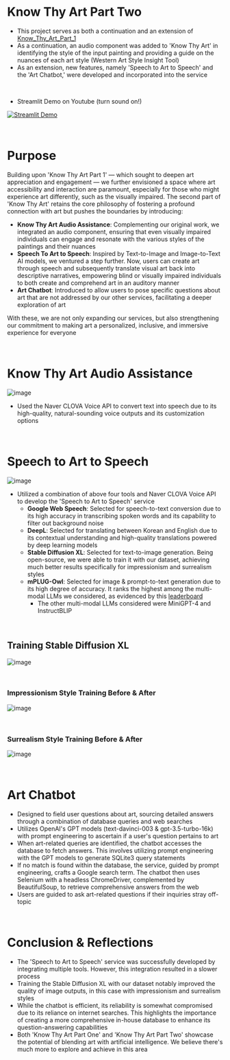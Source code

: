 # Know Thy Art Part Two
- This project serves as both a continuation and an extension of [Know_Thy_Art_Part_1](https://github.com/ryan-hk-koo/know_thy_art_part_1)  
- As a continuation, an audio component was added to 'Know Thy Art' in identifying the style of the input painting and providing a guide on the nuances of each art style (Western Art Style Insight Tool)
- As an extension, new features, namely 'Speech to Art to Speech' and the 'Art Chatbot,' were developed and incorporated into the service 

<br>

- Streamlit Demo on Youtube (turn sound on!)

[![Streamlit Demo](https://img.youtube.com/vi/CgBtw9AcVYY/0.jpg)](https://youtu.be/CgBtw9AcVYY)

<br>

# Purpose
Building upon 'Know Thy Art Part 1' — which sought to deepen art appreciation and engagement — we further envisioned a space where art accessibility and interaction are paramount, especially for those who might experience art differently, such as the visually impaired. The second part of 'Know Thy Art' retains the core philosophy of fostering a profound connection with art but pushes the boundaries by introducing: 

- **Know Thy Art Audio Assistance**: Complementing our original work, we integrated an audio component, ensuring that even visually impaired individuals can engage and resonate with the various styles of the paintings and their nuances 
- **Speech To Art to Speech**: Inspired by Text-to-Image and Image-to-Text AI models, we ventured a step further. Now, users can create art through speech and subsequently translate visual art back into descriptive narratives, empowering blind or visually impaired individuals to both create and comprehend art in an auditory manner
- **Art Chatbot**: Introduced to allow users to pose specific questions about art that are not addressed by our other services, facilitating a deeper exploration of art

With these, we are not only expanding our services, but also strengthening our commitment to making art a personalized, inclusive, and immersive experience for everyone

<br>

# Know Thy Art Audio Assistance
![image](https://github.com/ryan-hk-koo/know_thy_art_part_2/assets/143580734/97a2b0ee-5ed9-45ab-b117-6ca19b8318f6)
- Used the Naver CLOVA Voice API to convert text into speech due to its high-quality, natural-sounding voice outputs and its customization options

<br>

# Speech to Art to Speech
![image](https://github.com/ryan-hk-koo/know_thy_art_part_2/assets/143580734/2c7a6d5f-60ac-41e4-8fea-1b8cc1f42e94)
- Utilized a combination of above four tools and Naver CLOVA Voice API to develop the 'Speech to Art to Speech' service
  - **Google Web Speech**: Selected for speech-to-text conversion due to its high accuracy in transcribing spoken words and its capability to filter out background noise
  - **DeepL**: Selected for translating between Korean and English due to its contextual understanding and high-quality translations powered by deep learning models
  - **Stable Diffusion XL**: Selected for text-to-image generation. Being open-source, we were able to train it with our dataset, achieving much better results specifically for impressionism and surrealism styles
  - **mPLUG-Owl**: Selected for image & prompt-to-text generation due to its high degree of accuracy. It ranks the highest among the multi-modal LLMs we considered, as evidenced by this [leaderboard](https://opencompass.org.cn/leaderboard-multimodal)
    - The other multi-modal LLMs considered were MiniGPT-4 and InstructBLIP

<br>

## Training Stable Diffusion XL

![image](https://github.com/ryan-hk-koo/know_thy_art_part_2/assets/143580734/ca0797dc-b2f6-4e57-bcd4-76669f14d18d)

<br>

### Impressionism Style Training Before & After 
![image](https://github.com/ryan-hk-koo/know_thy_art_part_2/assets/143580734/ec7d6297-4a16-4895-94be-5a79d94ccb78)

<br>

### Surrealism Style Training Before & After 
![image](https://github.com/ryan-hk-koo/know_thy_art_part_2/assets/143580734/e4dd77d5-1577-4008-a3fd-bb950c4e5f18)

<br>

# Art Chatbot
- Designed to field user questions about art, sourcing detailed answers through a combination of database queries and web searches
- Utilizes OpenAI's GPT models (text-davinci-003 & gpt-3.5-turbo-16k) with prompt engineering to ascertain if a user's question pertains to art
- When art-related queries are identified, the chatbot accesses the database to fetch answers. This involves utilizing prompt engineering with the GPT models to generate SQLite3 query statements
- If no match is found within the database, the service, guided by prompt engineering, crafts a Google search term. The chatbot then uses Selenium with a headless ChromeDriver, complemented by BeautifulSoup, to retrieve comprehensive answers from the web
- Users are guided to ask art-related questions if their inquiries stray off-topic

<br>

# Conclusion & Reflections
- The 'Speech to Art to Speech' service was successfully developed by integrating multiple tools. However, this integration resulted in a slower process
- Training the Stable Diffusion XL with our dataset notably improved the quality of image outputs, in this case with impressionism and surrealism styles
- While the chatbot is efficient, its reliability is somewhat compromised due to its reliance on internet searches. This highlights the importance of creating a more comprehensive in-house database to enhance its question-answering capabilities
- Both 'Know Thy Art Part One' and 'Know Thy Art Part Two' showcase the potential of blending art with artificial intelligence. We believe there's much more to explore and achieve in this area


